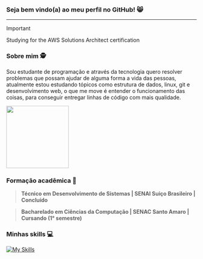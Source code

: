 ### Seja bem vindo(a) ao meu perfil no GitHub! 😸
<hr>

> [!IMPORTANT]
>  Studying for the AWS Solutions Architect certification



### Sobre mim 🕵️
Sou estudante de programação e através da tecnologia quero resolver problemas que possam ajudar de alguma forma a vida das pessoas, atualmente estou estudando tópicos como estrutura de dados, linux, git e desenvolvimento web, o que me move é entender o funcionamento das coisas, para conseguir entregar linhas de código com mais qualidade. 

 <img height="165em" src="https://github-readme-stats.vercel.app/api?username=luizbrito6&show_icons=true&theme=dark&include_all_commits=true&count_private=true"/>
 
### Formação acadêmica 🎒

> <strong>Técnico em Desenvolvimento de Sistemas | SENAI Suiço Brasileiro | Concluído </strong>


> <strong>Bacharelado em Ciências da Computação | SENAC Santo Amaro | Cursando (1° semestre) </strong>

### Minhas skills 💻

[![My Skills](https://skillicons.dev/icons?i=kubernetes,docker,aws,azure,js,figma,git,github,linux,c)](https://skillicons.dev)
